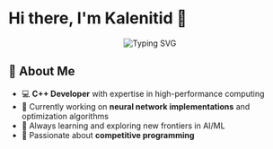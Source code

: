 # Hi there, I'm Kalenitid 👋  
<div align="center">   
  <img src="https://readme-typing-svg.herokuapp.com?font=Fira+Code&pause=1000&color=2196F3&center=true&vCenter=true&width=435&lines=Deep+Learning+Engineer;C%2B%2B+Developer;Algorithm+Enthusiast;Open+Source+Contributor" alt="Typing SVG" /> 
</div>  

## 🚀 About Me  
- 💻 **C++ Developer** with expertise in high-performance computing  
- 🔬 Currently working on **neural network implementations** and optimization algorithms  
- 🌱 Always learning and exploring new frontiers in AI/ML  
- 🧠 Passionate about **competitive programming**  
